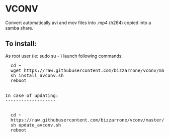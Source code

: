 VCONV
=====
Convert automatically avi and mov files into .mp4 (h264) copied into a samba share.

To install:
-----------
As root user (ie: sudo su - ) launch following commands:

<pre>
  cd ~
  wget https://raw.githubusercontent.com/bizzarrone/vconv/master/install_avconv.sh
  sh install_avconv.sh
  reboot
</per>

In case of updating:
-------------------

<pre>
  cd ~
  https://raw.githubusercontent.com/bizzarrone/vconv/master/update_avconv.sh
  sh update_avconv.sh
  reboot
</per>

